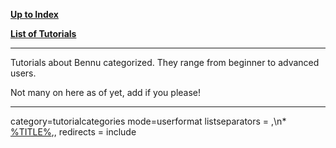 [**Up to Index**](Index "wikilink")

[**List of Tutorials**](Tutorials "wikilink")

------------------------------------------------------------------------

Tutorials about Bennu categorized. They range from beginner to advanced
users.

Not many on here as of yet, add if you please!

------------------------------------------------------------------------

<DPL> category=tutorialcategories mode=userformat listseparators =
,\\n\* [%TITLE%](%PAGE% "wikilink"),, redirects = include </DPL>
